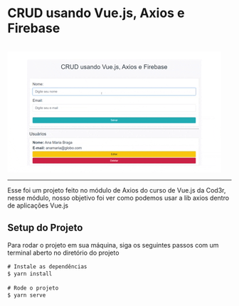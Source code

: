 # CRUD usando Vue.js, Axios e Firebase

&nbsp;&nbsp;&nbsp;&nbsp;&nbsp;&nbsp;&nbsp;&nbsp;&nbsp;
&nbsp;&nbsp;&nbsp;&nbsp;&nbsp;&nbsp;&nbsp;&nbsp;&nbsp;
&nbsp;&nbsp;&nbsp;&nbsp;&nbsp;&nbsp;&nbsp;&nbsp;&nbsp;
&nbsp;&nbsp;&nbsp;&nbsp;&nbsp;&nbsp;&nbsp;&nbsp;&nbsp;
&nbsp;&nbsp;&nbsp;&nbsp;&nbsp;![](./screenshots/Preview.gif)

<hr>

Esse foi um projeto feito no módulo de Axios do curso de Vue.js da Cod3r, nesse módulo, nosso objetivo foi ver como podemos usar a lib axios dentro de aplicações Vue.js

## Setup do Projeto

Para rodar o projeto em sua máquina, siga os seguintes passos com um terminal aberto no diretório do projeto

```
# Instale as dependências
$ yarn install

# Rode o projeto
$ yarn serve
```
